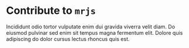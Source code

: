 # Contribute to `mrjs`

Incididunt odio tortor vulputate enim dui gravida viverra velit diam. Do eiusmod pulvinar sed enim sit tempus magna fermentum elit. Dolore quis adipiscing do dolor cursus lectus rhoncus quis est.
